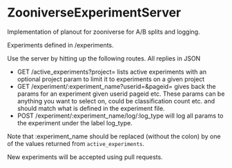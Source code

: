 # ZooniverseExperimentServer
Implementation of planout for zooniverse for A/B splits and logging. 


Experiments defined in /experiments. 

Use the server by hitting up the following routes. All replies in JSON

- GET /active_experiments?project= lists active experiments with an optional project param to limit it to experiments on a given project
- GET /experiment/:experiment_name?userid=&pageid= gives back the params for an experiment given userid pageid etc. These params can be anything you want to select on, could be classification count etc. and should match what is defined in the experiment file.
- POST /experiment/:experiment_name/log/:log_type will log all params to the experiment under the label log_type. 

Note that :experiment_name should be replaced (without the colon) by one of the values returned from `active_experiments`.

New experiments will be accepted using pull requests.
